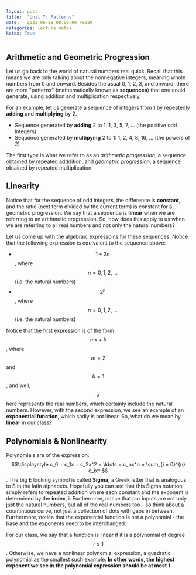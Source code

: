 ```yaml
---
layout: post
title:  "Unit 7: Patterns"
date:   2023-06-28 00:00:00 +0000
categories: lecture notes
katex: True
---
```


## Arithmetic and Geometric Progression

Let us go back to the world of natural numbers real quick. Recall that this means we are only talking about the nonnegative integers, meaning whole numbers from 0 and onward. Besides the usual 0, 1, 2, 3, and onward, there are more "patterns" (mathematically known as __sequences__) that one could generate, using addition and multiplication respectively.

For an example, let us generate a sequence of integers from 1 by repeatedly **adding** and **multiplying** by 2. 

* Sequence generated by **adding** 2 to 1: 1, 3, 5, 7, ... (the positive odd integers)
* Sequence generated by **multipying** 2 to 1: 1, 2, 4, 8, 16, ... (the powers of 2)

The first type is what we refer to as an _arithmetic progression_, a sequence obtained by repeated adddition, and _geometric progression_, a sequence obtained by repeated multiplication. 

## Linearity

Notice that for the sequence of odd integers, the difference is __constant__, and the ratio (next term divided by the current term) is constant for a geometric progression. We say that a sequence is __linear__ when we are referring to an arithmetic progression. So, how does this apply to us when we are referring to all real numbers and not only the natural numbers? 

Let us come up with the algebraic expressoins for these sequences. Notice that the following expression is equivalent to the sequence above:

* $$1 + 2n$$, where $$n = 0, 1, 2, \ldots$$ (i.e. the natural numbers)
* $$2^n$$, where $$n = 0, 1, 2, \ldots$$ (i.e. the natural numbers)

Notice that the first expression is of the form $$mx + b$$, where $$m = 2$$ and $$b = 1$$, and well, $$x$$ here represents the real numbers, which certainly include the natural numbers. However, with the second expression, we see an example of an __exponential function__, which sadly is not linear. So, what do we mean by **linear** in our class?

## Polynomials & Nonlinearity

Polynomials are of the expression: $$\displaystyle c_0 + c_1x + c_2x^2 + \ldots + c_nx^n = \sum_{i = 0}^{n} c_ix^i$$. The big E looking symbol is called __Sigma__, a Greek letter that is analogous to S in the latin alphabets. Hopefully you can see that this Sigma notation simply refers to repeated addition where each constant and the exponent is determined by the __index__, i. Furthermore, notice that our inputs are not only just the natural numbers, but all of the real numbers too - so think about a countinuous curve, not just a collection of dots with gaps in between. Furthermore, notice that the exponential function is not a polynomial - the base and the exponents need to be interchanged. 

For our class, we say that a function is linear if it is a polynomial of degree $$i \leq 1$$. Otherwise, we have a nonlinear polynomial expression, a quadratic polynomial as the smallest such example. **In other words, the highest exponent we see in the polynomial expression should be at most 1**. 